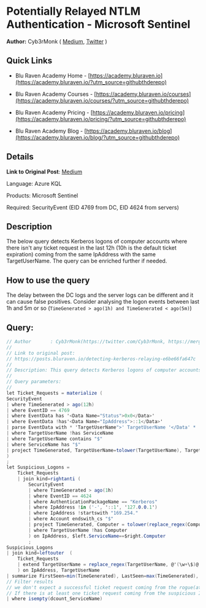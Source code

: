 # Potentially Relayed NTLM Authentication - Microsoft Sentinel

**Author:** Cyb3rMonk ( [Medium](https://mergene.medium.com), [Twitter](https://twitter.com/Cyb3rMonk) )

## Quick Links

* Blu Raven Academy Home - [https://academy.bluraven.io](https://academy.bluraven.io/?utm_source=githubthderepo)
  
* Blu Raven Academy Courses - [https://academy.bluraven.io/courses](https://academy.bluraven.io/courses/?utm_source=githubthderepo)

* Blu Raven Academy Pricing - [https://academy.bluraven.io/pricing](https://academy.bluraven.io/pricing/?utm_source=githubthderepo)

* Blu Raven Academy Blog - [https://academy.bluraven.io/blog](https://academy.bluraven.io/blog/?utm_source=githubthderepo)

## Details

**Link to Original Post**: [Medium](https://posts.bluraven.io/detecting-kerberos-relaying-e6be66fa647c)

Language: Azure KQL

Products: Microsoft Sentinel

Required: SecurityEvent (EID 4769 from DC, EID 4624 from servers)


## Description

The below query detects Kerberos logons of computer accounts where there isn't any ticket request in the last 12h (10h is the default ticket expiration) coming from the same IpAddress with the same TargetUserName. The query can be enriched further if needed.



## How to use the query
The delay between the DC logs and the server logs can be different and it can cause false positives. Consider analysing the logon events between last 1h and 5m or so (`TimeGenerated > ago(1h) and TimeGenerated < ago(5m)`)


**Query:**
---

```C#
// Author       : Cyb3rMonk(https://twitter.com/Cyb3rMonk, https://mergene.medium.com)
//
// Link to original post:
// https://posts.bluraven.io/detecting-kerberos-relaying-e6be66fa647c
//
// Description: This query detects Kerberos logons of computer accounts where there isn't any ticket request in the last 12h (10h is the default ticket expiration) coming from the same IpAddress with the same TargetUserName. The query can be enriched further if needed. 
//
// Query parameters:
//
let Ticket_Requests = materialize ( 
SecurityEvent
| where TimeGenerated > ago(12h)
| where EventID == 4769
| where EventData has '<Data Name="Status">0x0</Data>'
| where EventData !has'<Data Name="IpAddress">::1</Data>'
| parse EventData with * 'TargetUserName">' TargetUserName '</Data' * 'TargetDomainName">' TargetDomainName '</Data' * 'ServiceName">' ServiceName '<' * 'IpAddress">::ffff:' IpAddress '<' * 'Status">' Status '<' *
| where TargetUserName !has ServiceName
| where TargetUserName contains "$"
| where ServiceName has "$"
| project TimeGenerated, TargetUserName=tolower(TargetUserName), TargetDomainName, ServiceName=tolower(replace_string(ServiceName, '$', '')), IpAddress, Status
)
;
let Suspicious_Logons = 
    Ticket_Requests
    | join kind=rightanti (
        SecurityEvent
        | where TimeGenerated > ago(1h)
        | where EventID == 4624
        | where AuthenticationPackageName == "Kerberos"
        | where IpAddress !in ('-', '::1', '127.0.0.1')
        | where IpAddress !startswith "169.254."
        | where Account endswith_cs "$"
        | project TimeGenerated, Computer = tolower(replace_regex(Computer, @'(\w+)\..*', @'\1')), Account, TargetUserName=tolower(TargetUserName), IpAddress
        | where TargetUserName !has Computer
        ) on IpAddress, $left.ServiceName==$right.Computer
        ;
Suspicious_Logons
| join kind=leftouter  (
    Ticket_Requests
    | extend TargetUserName = replace_regex(TargetUserName, @'(\w+\$)@.*', @'\1')
    ) on IpAddress, TargetUserName
| summarize FirstSeen=min(TimeGenerated), LastSeen=max(TimeGenerated), count(), dcount(ServiceName) by TargetUserName, IpAddress
// Filter results
// we don't expect a successful ticket request coming from the rogue(attacker) device befor the relaying attack.
// If there is at least one ticket request coming from the suspicious IP with the same TargetUserName, assume it's a legitimate activity.
| where isempty(dcount_ServiceName)
```
